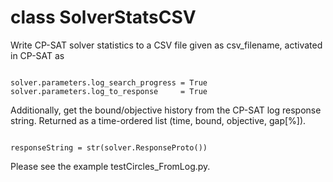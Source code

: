 # class SolverStatsCSV

Write CP-SAT solver statistics to a CSV file given as csv_filename,
activated in CP-SAT as

<pre><code>
solver.parameters.log_search_progress = True
solver.parameters.log_to_response     = True
</code></pre>

Additionally, get the bound/objective history from the CP-SAT log response string.
Returned as a time-ordered list (time, bound, objective, gap[%]).

<pre><code>
responseString = str(solver.ResponseProto())
</code></pre>

Please see the example testCircles_FromLog.py.
